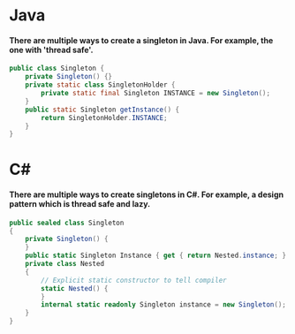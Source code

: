 # Java
#### There are multiple ways to create a singleton in Java. For example, the one with 'thread safe'.
```java
public class Singleton {
    private Singleton() {}
    private static class SingletonHolder {
        private static final Singleton INSTANCE = new Singleton();
    }
    public static Singleton getInstance() {
        return SingletonHolder.INSTANCE;
    }
}
```

# C#
#### There are multiple ways to create singletons in C#. For example, a design pattern which is thread safe and lazy.
```c#
public sealed class Singleton
{
    private Singleton() {
    }
    public static Singleton Instance { get { return Nested.instance; } }  
    private class Nested
    {
        // Explicit static constructor to tell compiler
        static Nested() {
        }
        internal static readonly Singleton instance = new Singleton();
    }
}
```

